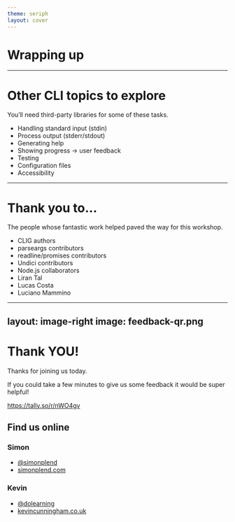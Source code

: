 ```yaml
---
theme: seriph
layout: cover
---
```


# Wrapping up

---

# Other CLI topics to explore

<!-- TODO: Add in links -->

You’ll need third-party libraries for some of these tasks.

- Handling standard input (stdin)
- Process output (stderr/stdout)
- Generating help
- Showing progress → user feedback
- Testing
- Configuration files
- Accessibility

---

# Thank you to...

The people whose fantastic work helped paved the way for this workshop.

- CLIG authors
- parseargs contributors 
- readline/promises contributors 
- Undici contributors 
- Node.js collaborators
- Liran Tal
- Lucas Costa
- Luciano Mammino

---
layout: image-right
image: feedback-qr.png
---
# Thank YOU!

Thanks for joining us today.

If you could take a few minutes to give us some feedback it would be super helpful!

https://tally.so/r/nWO4gv

<!-- TODO: Feedback form URL -->

## Find us online

### Simon

- [@simonplend](https://twitter.com/simonplend)
- [simonplend.com](https://simonplend.com/)

### Kevin

- [@dolearning](https://twitter.com/dolearning/)
- [kevincunningham.co.uk](https://kevincunningham.co.uk/)
